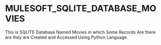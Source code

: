 # MULESOFT_SQLITE_DATABASE_MOVIES
This is SQLITE Database Named Movies in which Some Records Are there are they are Created and Accessed Using Python Language.
